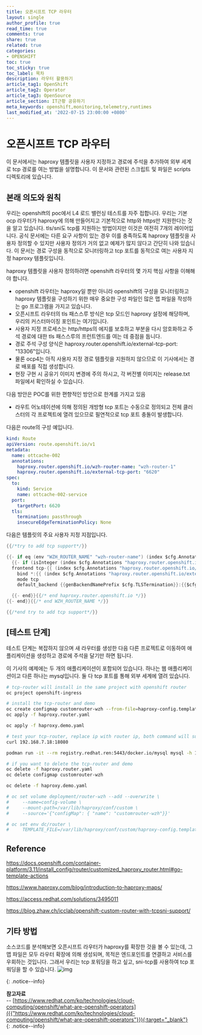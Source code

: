 ```yaml
---
title: 오픈시프트 TCP 라우터
layout: single
author_profile: true
read_time: true
comments: true
share: true
related: true
categories:
- OPENSHIFT
toc: true
toc_sticky: true
toc_label: 목차
description: 라우터 활용하기
article_tag1: OpenShift
article_tag2: Operator
article_tag3: OpenSource
article_section: IT근황 공유하기
meta_keywords: openshift,monitoring,telemetry,runtimes
last_modified_at: '2022-07-15 23:00:00 +0800'
---
```


# 오픈시프트 TCP 라우터

이 문서에서는 haproxy 템플릿을 사용자 지정하고 경로에 주석을 추가하여 외부 세계로 tcp 경로를 여는 방법을 설명합니다. 이 문서와 관련된 스크립트 및 파일은 scripts 디렉토리에 있습니다.

## 본래 의도와 원칙

우리는 openshift의 poc에서 L4 로드 밸런싱 테스트를 자주 접합니다. 우리는 기본 ocp 라우터가 haproxy에 의해 만들어지고 기본적으로 http와 https만 지원한다는 것을 알고 있습니다. tls/sni도 tcp를 지원하는 방법이지만 이것은 여전히 7개의 레이어입니다. 공식 문서에는 다른 요구 사항이 있는 경우 이를 충족하도록 haproxy 템플릿을 사용자 정의할 수 있지만 사용자 정의가 거의 없고 예제가 많지 않다고 간단히 나와 있습니다. 이 문서는 경로 구성을 동적으로 모니터링하고 tcp 포트를 동적으로 여는 사용자 지정 haproxy 템플릿입니다.

haproxy 템플릿을 사용자 정의하려면 openshift 라우터의 몇 가지 핵심 사항을 이해해야 합니다.

- openshift 라우터는 haproxy일 뿐만 아니라 openshift의 구성을 모니터링하고 haproxy 템플릿을 구성하기 위한 매우 중요한 구성 파일인 많은 맵 파일을 작성하는 go 프로그램을 가지고 있습니다.
- 오픈시프트 라우터의 tls 패스스루 방식은 tcp 모드인 haproxy 설정에 해당하며, 우리의 커스터마이징 포인트는 여기입니다.
- 사용자 지정 프로세스는 http/https의 에지를 보호하고 부분을 다시 암호화하고 주석 경로에 대한 tls 패스스루의 프런트엔드를 여는 데 중점을 둡니다.
- 경로 주석 구성 양식은 haproxy.router.openshift.io/external-tcp-port: "13306"입니다.
- 물론 ocp4는 아직 사용자 지정 경로 템플릿을 지원하지 않으므로 이 기사에서는 경로 배포를 직접 생성합니다.
- 현장 구현 시 공유기 이미지 변경에 주의 하시고, 각 버전별 이미지는 release.txt 파일에서 확인하실 수 있습니다.



다음 방안은 POC를 위한 편향적인 방안으로 한계를 가지고 있음

- 라우트 어노테이션에 의해 정의된 개방형 tcp 포트는 수동으로 정의되고 전체 클러스터의 각 프로젝트에 열려 있으므로 필연적으로 tcp 포트 충돌이 발생합니다. 

다음은 route의 구성 예입니다.

```yaml
kind: Route
apiVersion: route.openshift.io/v1
metadata:
  name: ottcache-002
  annotations:
    haproxy.router.openshift.io/wzh-router-name: "wzh-router-1"
    haproxy.router.openshift.io/external-tcp-port: "6620"
spec:
  to:
    kind: Service
    name: ottcache-002-service
  port:
    targetPort: 6620
  tls:
    termination: passthrough
    insecureEdgeTerminationPolicy: None
```

다음은 템플릿의 주요 사용자 지정 지점입니다.

```go
{{/*try to add tcp support*/}}

{{- if eq (env "WZH_ROUTER_NAME" "wzh-router-name") (index $cfg.Annotations "haproxy.router.openshift.io/wzh-router-name") }}
  {{- if (isInteger (index $cfg.Annotations "haproxy.router.openshift.io/external-tcp-port")) }} 
  frontend tcp-{{ (index $cfg.Annotations "haproxy.router.openshift.io/external-tcp-port") }}
    bind *:{{ (index $cfg.Annotations "haproxy.router.openshift.io/external-tcp-port") }}
    mode tcp
    default_backend {{genBackendNamePrefix $cfg.TLSTermination}}:{{$cfgIdx}}

  {{- end}}{{/* end haproxy.router.openshift.io */}}
{{- end}}{{/* end WZH_ROUTER_NAME */}}

{{/*end try to add tcp support*/}}
```

## [테스트 단계]

테스트 단계는 복잡하지 않으며 새 라우터를 생성한 다음 다른 프로젝트로 이동하여 애플리케이션을 생성하고 경로에 주석을 달기만 하면 됩니다.

이 기사의 예제에는 두 개의 애플리케이션이 포함되어 있습니다. 하나는 웹 애플리케이션이고 다른 하나는 mysql입니다. 둘 다 tcp 포트를 통해 외부 세계에 열려 있습니다.

```bash
# tcp-router will install in the same project with openshift router
oc project openshift-ingress

# install the tcp-router and demo
oc create configmap customrouter-wzh --from-file=haproxy-config.template
oc apply -f haproxy.router.yaml

oc apply -f haproxy.demo.yaml

# test your tcp-router, replace ip with router ip, both command will success.
curl 192.168.7.18:18080

podman run -it --rm registry.redhat.ren:5443/docker.io/mysql mysql -h 192.168.7.18 -P 13306 -u user -D db -p

# if you want to delete the tcp-router and demo
oc delete -f haproxy.router.yaml
oc delete configmap customrouter-wzh

oc delete -f haproxy.demo.yaml

# oc set volume deployment/router-wzh --add --overwrite \
#     --name=config-volume \
#     --mount-path=/var/lib/haproxy/conf/custom \
#     --source='{"configMap": { "name": "customrouter-wzh"}}'

# oc set env dc/router \
#     TEMPLATE_FILE=/var/lib/haproxy/conf/custom/haproxy-config.template
```

## Reference

https://docs.openshift.com/container-platform/3.11/install_config/router/customized_haproxy_router.html#go-template-actions

https://www.haproxy.com/blog/introduction-to-haproxy-maps/

https://access.redhat.com/solutions/3495011

https://blog.zhaw.ch/icclab/openshift-custom-router-with-tcpsni-support/

## 기타 방법

소스코드를 분석해보면 오픈시프트 라우터가 haproxy를 확장한 것을 볼 수 있는데, 그 맵 파일은 모두 라우터 확장에 의해 생성되며, 목적은 엔드포인트를 연결하고 서비스를 우회하는 것입니다. 그래서 우리는 tcp 포워딩을 하고 싶고, sni-tcp를 사용하여 tcp 포워딩을 할 수 있습니다. ![img](https://wangzheng422.github.io/docker_env/ocp4/4.3/imgs/2020-02-23-14-04-49.png)


{: .notice--info}

**참고자료** <br>
-- [https://www.redhat.com/ko/technologies/cloud-computing/openshift/what-are-openshift-operators]({{"https://www.redhat.com/ko/technologies/cloud-computing/openshift/what-are-openshift-operators"}}){:target="_blank"}<br>
{: .notice--info}
